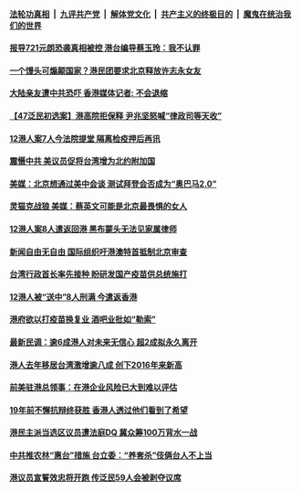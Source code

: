 

####  [法轮功真相](../../../../basic/blob/master/README.md?t=03250101) &nbsp;|&nbsp; [九评共产党](../../../../9ping.md/blob/master/README.md?t=03250101) &nbsp;|&nbsp; [解体党文化](../../../../jtdwh.md/blob/master/README.md?t=03250101)  &nbsp;|&nbsp; [共产主义的终极目的](../../../../gczydzjmd.md/blob/master/README.md?t=03250101) &nbsp;|&nbsp; [魔鬼在统治我们的世界](../../../../mgztzwmdsj.md/blob/master/README.md?t=03250101) 

#### [报导721元朗恐袭真相被控 港台编导蔡玉玲：我不认罪](../pages/soh55/487664.md?t=03250101) 
#### [一个馒头可煽颠国家？港民团要求北京释放许志永女友](../pages/soh55/487655.md?t=03250101) 
#### [大陆亲友遭中共恐吓 香港媒体记者: 不会退缩](../pages/soh55/487343.md?t=03250101) 
#### [【47泛民初选案】港高院拒保释 尹兆坚怒喊“律政司等天收”](../pages/soh55/487259.md?t=03250101) 
#### [12港人案7人今法院提堂 隔离检疫押后再讯](../pages/soh55/487217.md?t=03250101) 
#### [震慑中共 美议员促将台湾增为北约附加国](../pages/soh55/487130.md?t=03250101) 
#### [美媒：北京想通过美中会谈 测试拜登会否成为“奥巴马2.0”](../pages/soh55/487109.md?t=03250101) 
#### [灵猫克战狼 美媒：蔡英文可能是北京最畏惧的女人](../pages/soh55/487031.md?t=03250101) 
#### [12港人案8人遣返回港 黑布蒙头无法见家属律师](../pages/soh55/486875.md?t=03250101) 
#### [新闻自由无自由 国际组织吁港澳特首抵制北京审查](../pages/soh55/486836.md?t=03250101) 
#### [台湾行政首长率先接种 盼研发国产疫苗供总统施打](../pages/soh55/486791.md?t=03250101) 
#### [12港人被“送中”8人刑满 今遣返香港](../pages/soh55/486842.md?t=03250101) 
#### [港府欲以打疫苗换复业 酒吧业批如“勒索”](../pages/soh55/486551.md?t=03250101) 
#### [最新民调：逾6成港人对未来无信心 超2成拟永久离开](../pages/soh55/485990.md?t=03250101) 
#### [港人去年移居台湾激增逾八成  创下2016年来新高](../pages/soh55/485981.md?t=03250101) 
#### [前美驻港总领事：在港企业风险已大到难以评估](../pages/soh55/485897.md?t=03250101) 
#### [19年前不懈抗辩终获胜 香港人透过他们看到了希望](../pages/soh55/485675.md?t=03250101) 
#### [港民主派当选区议员遭法庭DQ 冀众筹100万背水一战](../pages/soh55/485615.md?t=03250101) 
#### [中共推农林“惠台”措施  台立委：“养套杀”伎俩台人不上当](../pages/soh55/485534.md?t=03250101) 
#### [港议员宣誓效忠将开跑  传泛民59人会被剥夺议席](../pages/soh55/485573.md?t=03250101) 
